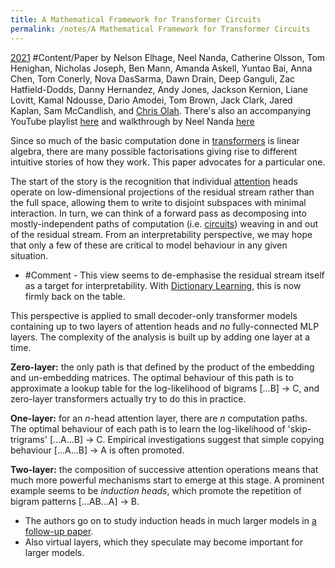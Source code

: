 ```yaml
---
title: A Mathematical Framework for Transformer Circuits
permalink: /notes/A Mathematical Framework for Transformer Circuits
---
```

[2021](2021) #Content/Paper by Nelson Elhage, Neel Nanda, Catherine Olsson, Tom Henighan, Nicholas Joseph, Ben Mann, Amanda Askell, Yuntao Bai, Anna Chen, Tom Conerly, Nova DasSarma, Dawn Drain, Deep Ganguli, Zac Hatfield-Dodds, Danny Hernandez, Andy Jones, Jackson Kernion, Liane Lovitt, Kamal Ndousse, Dario Amodei, Tom Brown, Jack Clark, Jared Kaplan, Sam McCandlish, and [Chris Olah](Chris%20Olah). There's also an accompanying YouTube playlist [here](https://www.youtube.com/watch?v=V3NQaDR3xI4) and walkthrough by Neel Nanda [here](https://www.youtube.com/watch?v=KV5gbOmHbjU)

Since so much of the basic computation done in [transformers](Transformer) is linear algebra, there are many possible factorisations giving rise to different intuitive stories of how they work. This paper advocates for a particular one.

The start of the story is the recognition that individual [attention](Attention) heads operate on low-dimensional projections of the residual stream rather than the full space, allowing them to write to disjoint subspaces with minimal interaction. In turn, we can think of a forward pass as decomposing into mostly-independent paths of computation (i.e. [circuits](Zoom%20In%20-%20An%20Introduction%20to%20Circuits)) weaving in and out of the residual stream. From an interpretability perspective, we may hope that only a few of these are critical to model behaviour in any given situation.
- #Comment - This view seems to de-emphasise the residual stream itself as a target for interpretability. With [Dictionary Learning](Dictionary%20Learning), this is now firmly back on the table.

This perspective is applied to small decoder-only transformer models containing up to two layers of attention heads and *no* fully-connected MLP layers. The complexity of the analysis is built up by adding one layer at a time.

**Zero-layer:** the only path is that defined by the product of the embedding and un-embedding matrices. The optimal behaviour of this path is to approximate a lookup table for the log-likelihood of bigrams [...B] $\rightarrow$ C, and zero-layer transformers actually try to do this in practice.

**One-layer:** for an $n$-head attention layer, there are $n$ computation paths. The optimal behaviour of each path is to learn the log-likelihood of 'skip-trigrams' [...A...B] $\rightarrow$ C. Empirical investigations suggest that simple copying behaviour [...A...B] $\rightarrow$ A is often promoted.

**Two-layer:** the composition of successive attention operations means that much more powerful mechanisms start to emerge at this stage. A prominent example seems to be *induction heads*, which promote the repetition of bigram patterns [...AB...A] $\rightarrow$ B.
- The authors go on to study induction heads in much larger models in [a follow-up paper](In-context%20Learning%20and%20Induction%20Heads).
- Also virtual layers, which they speculate may become important for larger models.



